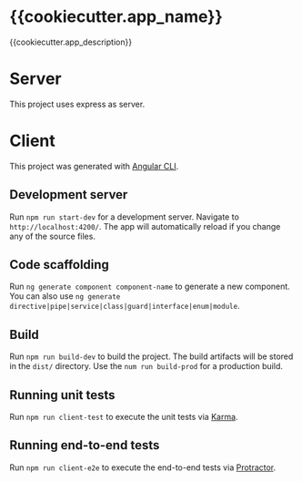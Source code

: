 # {{cookiecutter.app_name}}
{{cookiecutter.app_description}}

# Server

This project uses express as server.

# Client

This project was generated with [Angular CLI](https://github.com/angular/angular-cli).

## Development server

Run `npm run start-dev` for a development server. Navigate to `http://localhost:4200/`. The app will automatically reload if you change any of the source files.

## Code scaffolding

Run `ng generate component component-name` to generate a new component. You can also use `ng generate directive|pipe|service|class|guard|interface|enum|module`.

## Build

Run `npm run build-dev` to build the project. The build artifacts will be stored in the `dist/` directory. Use the `num run build-prod` for a production build.

## Running unit tests

Run `npm run client-test` to execute the unit tests via [Karma](https://karma-runner.github.io).

## Running end-to-end tests

Run `npm run client-e2e` to execute the end-to-end tests via [Protractor](http://www.protractortest.org/).
